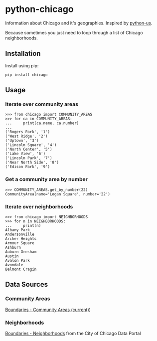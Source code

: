 python-chicago
==============

Information about Chicago and it's geographies.  Inspired by [python-us](https://github.com/unitedstates/python-us/tree/master/us).

Because sometimes you just need to loop through a list of Chicago neighborhoods.

Installation
------------

Install using pip:

    pip install chicago

Usage
-----

### Iterate over community areas

    >>> from chicago import COMMUNITY_AREAS
    >>> for ca in COMMUNITY_AREAS:
    ...     print(ca.name, ca.number)
    ...
    ('Rogers Park', '1')
    ('West Ridge', '2')
    ('Uptown', '3')
    ('Lincoln Square', '4')
    ('North Center', '5')
    ('Lake View', '6')
    ('Lincoln Park', '7')
    ('Near North Side', '8')
    ('Edison Park', '9')

### Get a community area by number

    >>> COMMUNITY_AREAS.get_by_number(22)
    CommunityArea(name='Logan Square', number='22')

### Iterate over neighborhoods

    >>> from chicago import NEIGHBORHOODS
    >>> for n in NEIGHBORHOODS:
    ...     print(n)
    Albany Park
    Andersonville
    Archer Heights
    Armour Square
    Ashburn
    Auburn Gresham
    Austin
    Avalon Park
    Avondale
    Belmont Cragin


Data Sources
------------

### Community Areas

[Boundaries - Community Areas (current)](https://data.cityofchicago.org/Facilities-Geographic-Boundaries/Boundaries-Community-Areas-current-/cauq-8yn6))

### Neighborhoods

[Boundaries - Neighborhoods](https://data.cityofchicago.org/Facilities-Geographic-Boundaries/Boundaries-Neighborhoods/bbvz-uum9) from the City of Chicago Data Portal

